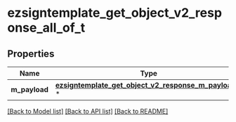 # ezsigntemplate_get_object_v2_response_all_of_t

## Properties
Name | Type | Description | Notes
------------ | ------------- | ------------- | -------------
**m_payload** | [**ezsigntemplate_get_object_v2_response_m_payload_t**](ezsigntemplate_get_object_v2_response_m_payload.md) \* |  | 

[[Back to Model list]](../README.md#documentation-for-models) [[Back to API list]](../README.md#documentation-for-api-endpoints) [[Back to README]](../README.md)


